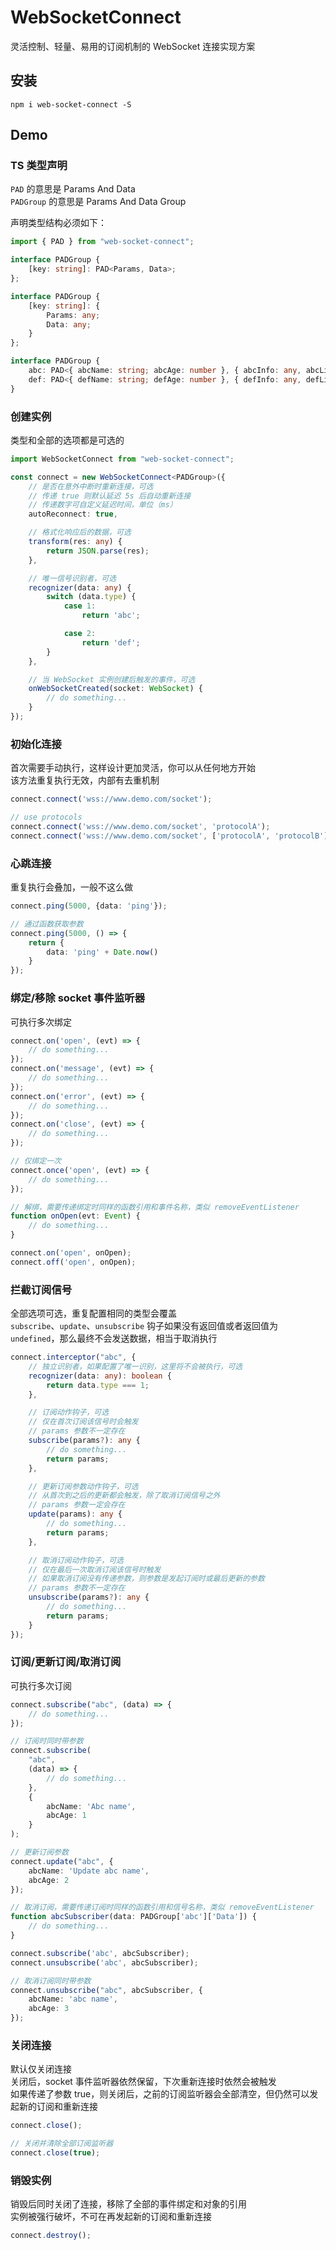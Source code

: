 # WebSocketConnect
灵活控制、轻量、易用的订阅机制的 WebSocket 连接实现方案


## 安装
```
npm i web-socket-connect -S
```

## Demo


### TS 类型声明
`PAD` 的意思是 Params And Data  
`PADGroup` 的意思是 Params And Data Group

声明类型结构必须如下：
```typescript
import { PAD } from "web-socket-connect";

interface PADGroup {
    [key: string]: PAD<Params, Data>;
};

interface PADGroup {
    [key: string]: {
        Params: any;
        Data: any;
    }
};

interface PADGroup {
    abc: PAD<{ abcName: string; abcAge: number }, { abcInfo: any, abcLikes: string[] }>;
    def: PAD<{ defName: string; defAge: number }, { defInfo: any, defLikes: string[] }>;
}
```

### 创建实例
类型和全部的选项都是可选的
```typescript
import WebSocketConnect from "web-socket-connect";

const connect = new WebSocketConnect<PADGroup>({
    // 是否在意外中断时重新连接，可选
    // 传递 true 则默认延迟 5s 后自动重新连接
    // 传递数字可自定义延迟时间，单位（ms）
    autoReconnect: true,

    // 格式化响应后的数据，可选
    transform(res: any) {
        return JSON.parse(res);
    },

    // 唯一信号识别者，可选
    recognizer(data: any) {
        switch (data.type) {
            case 1:
                return 'abc';

            case 2:
                return 'def';
        }
    },

    // 当 WebSocket 实例创建后触发的事件，可选
    onWebSocketCreated(socket: WebSocket) {
        // do something...
    }
});
```


### 初始化连接
首次需要手动执行，这样设计更加灵活，你可以从任何地方开始  
该方法重复执行无效，内部有去重机制
```typescript
connect.connect('wss://www.demo.com/socket');

// use protocols
connect.connect('wss://www.demo.com/socket', 'protocolA');
connect.connect('wss://www.demo.com/socket', ['protocolA', 'protocolB']);
```


### 心跳连接
重复执行会叠加，一般不这么做
```typescript
connect.ping(5000, {data: 'ping'});

// 通过函数获取参数
connect.ping(5000, () => {
    return {
        data: 'ping' + Date.now()
    }
});
```


### 绑定/移除 socket 事件监听器
可执行多次绑定
```typescript
connect.on('open', (evt) => {
    // do something...
});
connect.on('message', (evt) => {
    // do something...
});
connect.on('error', (evt) => {
    // do something...
});
connect.on('close', (evt) => {
    // do something...
});

// 仅绑定一次
connect.once('open', (evt) => {
    // do something...
});

// 解绑，需要传递绑定时同样的函数引用和事件名称，类似 removeEventListener
function onOpen(evt: Event) {
    // do something...
}

connect.on('open', onOpen);
connect.off('open', onOpen);
```


### 拦截订阅信号
全部选项可选，重复配置相同的类型会覆盖  
`subscribe`、`update`、`unsubscribe` 钩子如果没有返回值或者返回值为 `undefined`，那么最终不会发送数据，相当于取消执行
```typescript
connect.interceptor("abc", {
    // 独立识别者，如果配置了唯一识别，这里将不会被执行，可选
    recognizer(data: any): boolean {
        return data.type === 1;
    },

    // 订阅动作钩子，可选
    // 仅在首次订阅该信号时会触发
    // params 参数不一定存在
    subscribe(params?): any {
        // do something...
        return params;
    },

    // 更新订阅参数动作钩子，可选
    // 从首次到之后的更新都会触发，除了取消订阅信号之外
    // params 参数一定会存在
    update(params): any {
        // do something...
        return params;
    },

    // 取消订阅动作钩子，可选
    // 仅在最后一次取消订阅该信号时触发
    // 如果取消订阅没有传递参数，则参数是发起订阅时或最后更新的参数
    // params 参数不一定存在
    unsubscribe(params?): any {
        // do something...
        return params;
    }
});
```


### 订阅/更新订阅/取消订阅
可执行多次订阅
```typescript
connect.subscribe("abc", (data) => {
    // do something...
});

// 订阅时同时带参数
connect.subscribe(
    "abc",
    (data) => {
        // do something...
    },
    {
        abcName: 'Abc name',
        abcAge: 1
    }
);

// 更新订阅参数
connect.update("abc", {
    abcName: 'Update abc name',
    abcAge: 2
});

// 取消订阅，需要传递订阅时同样的函数引用和信号名称，类似 removeEventListener
function abcSubscriber(data: PADGroup['abc']['Data']) {
    // do something...
}

connect.subscribe('abc', abcSubscriber);
connect.unsubscribe('abc', abcSubscriber);

// 取消订阅同时带参数
connect.unsubscribe("abc", abcSubscriber, {
    abcName: 'abc name',
    abcAge: 3
});
```


### 关闭连接
默认仅关闭连接  
关闭后，socket 事件监听器依然保留，下次重新连接时依然会被触发  
如果传递了参数 true，则关闭后，之前的订阅监听器会全部清空，但仍然可以发起新的订阅和重新连接
```typescript
connect.close();

// 关闭并清除全部订阅监听器
connect.close(true);
```


### 销毁实例
销毁后同时关闭了连接，移除了全部的事件绑定和对象的引用  
实例被强行破坏，不可在再发起新的订阅和重新连接
```typescript
connect.destroy();
```
